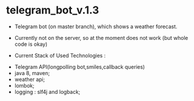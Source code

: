 # telegram_bot_v.1.3

* Telegram bot (on master branch), which shows a weather forecast.

* Currently not on the server, so at the moment does not work 
(but whole code is okay)

* Current Stack of Used Technologies : 
- Telegram API(longpolling bot,smiles,callback queries)
- java 8, maven;
- weather api;
- lombok;
- logging : slf4j and logback;
